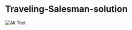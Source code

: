 # Traveling-Salesman-solution
![Alt Text](https://upload.wikimedia.org/wikipedia/commons/2/23/Nearestneighbor.gif)
